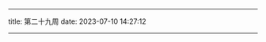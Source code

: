 <!--
 * @Author: try try418@163.com
 * @Date: 2023-07-10 14:27:12
 * @Description:
-->

---

title: 第二十九周
date: 2023-07-10 14:27:12

---
